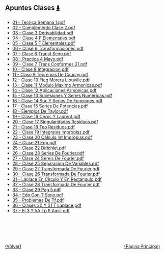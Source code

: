 
<html>
<body>
<h2>Apuntes Clases <a href="https://downgit.github.io/#/home?url=https://github.com/Apuntes-FIUBA/Apuntes-Electronica/tree/main/81 - Matemática/8105 - Analisis Matematico III A/Apuntes Clases" style="font-size:20px">  ⬇️ </a></h2>
<ul>
    <li><a href="01 - Teorica Semana 1.pdf">01 - Teorica Semana 1.pdf</a></li>
    <li><a href="02 - Complemento Clase 2.pdf">02 - Complemento Clase 2.pdf</a></li>
    <li><a href="03 - Clase 3 Derivabilidad.pdf">03 - Clase 3 Derivabilidad.pdf</a></li>
    <li><a href="04 - Clase 4 F Elementales.pdf">04 - Clase 4 F Elementales.pdf</a></li>
    <li><a href="05 - Clase 5 F Elementales.pdf">05 - Clase 5 F Elementales.pdf</a></li>
    <li><a href="06 - Clase 6 Transformaciones.pdf">06 - Clase 6 Transformaciones.pdf</a></li>
    <li><a href="07 - Clase 6 Transf Seno.pdf">07 - Clase 6 Transf Seno.pdf</a></li>
    <li><a href="08 - Practica 4 Mayo.pdf">08 - Practica 4 Mayo.pdf</a></li>
    <li><a href="09 - Clase 7 Trans Conformes 21.pdf">09 - Clase 7 Trans Conformes 21.pdf</a></li>
    <li><a href="10 - Clase 8 Integracion.pdf">10 - Clase 8 Integracion.pdf</a></li>
    <li><a href="11 - Clase 9 Teoremas De Cauchy.pdf">11 - Clase 9 Teoremas De Cauchy.pdf</a></li>
    <li><a href="12 - Clase 10 Ficg Morera Liouville.pdf">12 - Clase 10 Ficg Morera Liouville.pdf</a></li>
    <li><a href="13 - Clase 11 Modulo Maximo Armonicas.pdf">13 - Clase 11 Modulo Maximo Armonicas.pdf</a></li>
    <li><a href="14 - Clase 12 Aplicaciones Armonicas.pdf">14 - Clase 12 Aplicaciones Armonicas.pdf</a></li>
    <li><a href="15 - Clase 13 Sucesiones Y Series Numericas.pdf">15 - Clase 13 Sucesiones Y Series Numericas.pdf</a></li>
    <li><a href="16 - Clase 14 Suc Y Series De Funciones.pdf">16 - Clase 14 Suc Y Series De Funciones.pdf</a></li>
    <li><a href="17 - Clase 15 Series De Potencias.pdf">17 - Clase 15 Series De Potencias.pdf</a></li>
    <li><a href="18 - Ejemplos De Taylor.pdf">18 - Ejemplos De Taylor.pdf</a></li>
    <li><a href="19 - Clase 16 Ceros Y Laurent.pdf">19 - Clase 16 Ceros Y Laurent.pdf</a></li>
    <li><a href="20 - Clase 17 Singularidades Residuos.pdf">20 - Clase 17 Singularidades Residuos.pdf</a></li>
    <li><a href="21 - Clase 18 Teo Residuos.pdf">21 - Clase 18 Teo Residuos.pdf</a></li>
    <li><a href="22 - Clase 19 Integrales Impropias.pdf">22 - Clase 19 Integrales Impropias.pdf</a></li>
    <li><a href="23 - Clase 20 Calculo Int Impropias.pdf">23 - Clase 20 Calculo Int Impropias.pdf</a></li>
    <li><a href="24 - Clase 21 Edp.pdf">24 - Clase 21 Edp.pdf</a></li>
    <li><a href="25 - Clase 22 Dirichlet.pdf">25 - Clase 22 Dirichlet.pdf</a></li>
    <li><a href="26 - Clase 23 Series De Fourier.pdf">26 - Clase 23 Series De Fourier.pdf</a></li>
    <li><a href="27 - Clase 24 Sereis De Fourier.pdf">27 - Clase 24 Sereis De Fourier.pdf</a></li>
    <li><a href="28 - Clase 25 Separacion De Variables.pdf">28 - Clase 25 Separacion De Variables.pdf</a></li>
    <li><a href="29 - Clase 27 Transformada De Fourier.pdf">29 - Clase 27 Transformada De Fourier.pdf</a></li>
    <li><a href="30 - Clase 26 Transformada De Fourier.pdf">30 - Clase 26 Transformada De Fourier.pdf</a></li>
    <li><a href="31 - Laplace En Circulo Y En Rectangulo.pdf">31 - Laplace En Circulo Y En Rectangulo.pdf</a></li>
    <li><a href="32 - Clase 28 Transformada De Fourier.pdf">32 - Clase 28 Transformada De Fourier.pdf</a></li>
    <li><a href="33 - Clase 29 Pag 5.pdf">33 - Clase 29 Pag 5.pdf</a></li>
    <li><a href="34 - Edp Con T Seno.pdf">34 - Edp Con T Seno.pdf</a></li>
    <li><a href="35 - Problemas De Tf.pdf">35 - Problemas De Tf.pdf</a></li>
    <li><a href="36 - Clases 30 Y 31 T Laplace.pdf">36 - Clases 30 Y 31 T Laplace.pdf</a></li>
    <li><a href="37 - Ej 3 Y 5A Tp 9 Amiii.pdf">37 - Ej 3 Y 5A Tp 9 Amiii.pdf</a></li>
</ul>
</body>
</html>











<br><br><br><br><br><a href="../" style="float: left">(Volver)</a> <a href="https://apuntes-fiuba.github.io/Apuntes-Electronica" style="float: right">(Página Principal)</a>
